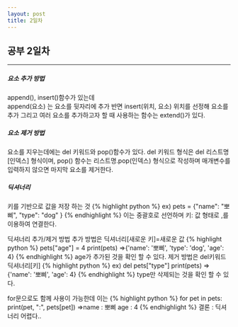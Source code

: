 ```yaml
---
layout: post
title: 2일차
---
```


## 공부 2일차
****
##### 요소 추가 방법
append(), insert()함수가 있는데  
append(요소) 는 요소를 뒷자리에 추가 반면 insert(위치, 요소) 위치를 선정해 요소를 추가
그리고 여러 요소를 추가하고자 할 때 사용하는 함수는 extend()가 있다.

##### 요소 제거 방법
요소를 지우는데에는 del 키워드와 pop()함수가 있다.
del 키워드 형식은 del 리스트명 [인덱스] 형식이며,
pop() 함수는 리스트명.pop(인덱스) 형식으로 작성하며 매개변수를 입력하지 않으면 마지막 요소를 제거한다.

##### 딕셔너리
키를 기반으로 값을 저장 하는 것
{% highlight python %}
ex)
pets = {"name": "뽀삐", "type": "dog" }
{% endhighlight %}
이는 중괄호로 선언하며 키: 값 형태로 ,를 이용하여 연결한다.

딕셔너리 추가/제거 방법
추가 방법은 딕셔너리[새로운 키]=새로운 값
{% highlight python %}
pets["age"] = 4
print(pets)
=>{'name': '뽀삐', 'type': 'dog', 'age': 4}
{% endhighlight %}
age가 추가된 것을 확인 할 수 있다.
제거 방법은 del키워드 딕셔너리[키]
{% highlight python %}
ex) del pets["type"]
print(pets)
=>{'name': '뽀삐', 'age': 4}
{% endhighlight %}
type만 삭제되는 것을 확인 할 수 있다.

for문으로도 함께 사용이 가능한데 이는
{% highlight python %}
for pet in pets:
  print(pet, ":", pets[pet])
=>name : 뽀삐
  age : 4
  {% endhighlight %}
결론 : 딕셔너리 어렵다..
